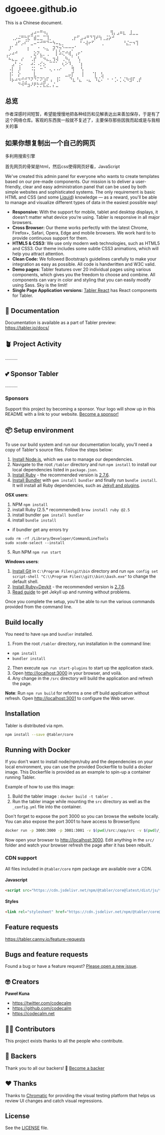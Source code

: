 # dgoeee.github.io


This is a Chinese document. 

⠀⠀⠀⠀⠀⠀⠀⠀⣠⠴⠒⠛⠲⡄⠀⠀⠀⠀⠀⠀⠀⠀⠀⠀⠀
⠀⠀⠀⠀⠀⠀⠀⠀⢻⡄⣠⠶⣆⠀⣸⣀⣀⠀
⠀⠀⠀ ⠀⠀⢀⡠⠬⠛⢓⣏⠉⣾⣉⣀⠉⢹⡀⠀⠀
⠀⠀ ⠀⢀⡖⠋⣠⠴⠛⠙⢹⠞⢳⢀⣨⡵⠚⠀⠀⠀
⠀⠀⠀⣰⠋⡠⠎⠁⣀⠤⠒⠚⠛⠙⠒⠳⠤⣄⡀⠀
⠀⠀⠀⠘⠐⢼⠖⠋⠀⠀⢀⠀⠀⠀⠀⠀⠀⠘⣌⡒⠲⢹⠀⠀⠀⠀
⠀⠀ ⠀⡸⠁⠀⠀⠀⠀⡆⠀⠀⠐⠀⠢⣄⠀⡽⡙⡲⠑⠒⠒⡒⠁
⢀⡠⠴⠚⠀⠀⠀⠀⠀⣕⠝⣄⡀⢀⠀⠀⡇⠵⢍⠚⢾⡀⢠⠖⠁⠀
⠈⠦⣄⣀⠀⡔⠀⠀⢁⡞⠀⠉⠲⣄⡀⢲⢼⠀⢀⠳⡄⠁⠀⢣⠀⠀
⠀⠀⣠⠃⢐⠄⠀⠀⠴⠅⠠⡊⡢⠀⠉⠉⠁⠀⢆⠕⠹⡀⠀⠈⡆⠀
⠀⠠⡇⠀⡸⠀⠀⠀⠨⡅⠀⠒⠈⠀⢄⠠⠠⠔⠀⠀⠀⢻⠀⠀⢣⠀
⠀⢸⠅⠀⡕⠀⠀⠀⠀⣇⠀⠀⠀⠀⠀⠀⠀⠀⠀⣀⡤⡏⠀⠀⢸⠀
⠀⠈⡇⠀⣣⠀⠀ ⠀⠸⡦⠴⠲⢚⢚⠙⠝⠙⠍⠝⣱⠏⢠⠀⢸⠅
⠀⠀⠙⣆⠘⣄⠀⠠⣄⠀⠹⣌⠌⠀⠂⠐⢈⠄⡁⢌⠳⣺⠏⢀⡞⠀
⠀⠀⠀⠀⠙⠺⠛⣲⠜⠟⡓⡚⣏⣔⡀⡌⣀​



## 总览

作者深感时间短暂，希望能慢慢地把各种经历和见解表达出来善加保存，于是有了这个网络仓库。客观的东西我一般就不复述了，主要保存那些因我而起或是与我相关的事



## 如果你想复制出一个自己的网页

多利用搜索引擎

首先网页的骨架是html，然后css使得网页好看，JavaScript

We've created this admin panel for everyone who wants to create templates based on our pre-made components. Our mission is to deliver a user-friendly, clear and easy administration panel that can be used by both simple websites and sophisticated systems. The only requirement is basic HTML and CSS (and some [Liquid](https://github.com/Shopify/liquid/wiki)) knowledge — as a reward, you'll be able to manage and visualize different types of data in the easiest possible way!

* **Responsive:** With the support for mobile, tablet and desktop displays, it doesn’t matter what device you’re using. Tabler is responsive in all major browsers.
* **Cross Browser:** Our theme works perfectly with the latest Chrome, Firefox+, Safari, Opera, Edge and mobile browsers. We work hard to to provide continuous support for them.
* **HTML5 & CSS3:** We use only modern web technologies, such as HTML5 and CSS3. Our theme includes some subtle CSS3 animations, which will help you attract attention.
* **Clean Code:** We followed Bootstrap’s guidelines carefully to make your integration as easy as possible. All code is handwritten and W3C valid.
* **Demo pages**: Tabler features over 20 individual pages using various components, which gives you the freedom to choose and combine. All components can vary in color and styling that you can easily modify using Sass. Sky is the limit!
* **Single Page Application versions:** [Tabler React](https://github.com/tabler/tabler-react) has React components for Tabler.

## 📖 Documentation

Documentation is available as a part of Tabler preview: https://tabler.io/docs/

## 🪴 Project Activity

..........

## 💕 Sponsor Tabler

..........


### Sponsors

Support this project by becoming a sponsor. Your logo will show up in this README with a link to your website. [Become a sponsor!](https://opencollective.com/tabler#sponsor)




## 📦 Setup environment

To use our build system and run our documentation locally, you'll need a copy of Tabler's source files. Follow the steps below:

1. [Install Node.js](https://nodejs.org/download/), which we use to manage our dependencies.
2. Navigate to the root `/tabler` directory and run `npm install` to install our local dependencies listed in `package.json`.
3. [Install Ruby](https://www.ruby-lang.org/en/documentation/installation/) - the recommended version is [2.7.6](https://cache.ruby-lang.org/pub/ruby/2.7/ruby-2.7.6.tar.gz).
4. [Install Bundler](https://bundler.io) with `gem install bundler` and finally run `bundle install`. It will install all Ruby dependencies, such as [Jekyll and plugins](https://jekyllrb.com).

**OSX users**:

1. NPM ```npm install```
2. install Ruby (2.5.* recommended)
	```brew install ruby @2.5```
3. install bundler
	```gem install bundler```
4. install
	```bundle install```
- if bundler get any errors try
```
sudo rm -rf /Library/Developer/CommandLineTools
sudo xcode-select --install
```
5. Run NPM
	```npm run start```


**Windows users**:

1. [Install Git](https://git-scm.com/download/win) in `C:\Program Files\git\bin` directory and run `npm config set script-shell "C:\\Program Files\\git\\bin\\bash.exe"` to change the default shell.
2. [Install Ruby+Devkit](https://rubyinstaller.org/downloads/) - the recommended version is [2.7.6](https://github.com/oneclick/rubyinstaller2/releases/download/RubyInstaller-2.7.6-1/rubyinstaller-devkit-2.7.6-1-x64.exe).
3. [Read guide](https://jekyllrb.com/docs/installation/windows/) to get Jekyll up and running without problems.

Once you complete the setup, you'll be able to run the various commands provided from the command line.


## Build locally

You need to have `npm` and `bundler` installed.

1. From the root `/tabler` directory, run installation in the command line:
  - `npm install` 
  - `bundler install` 
2. Then execute `npm run start-plugins` to start up the application stack.
3. Open [http://localhost:3000](http://localhost:3000) in your browser, and voilà.
4. Any change in the `/src` directory will build the application and refresh the page.

**Note**:
Run `npm run build` for reforms a one off build application without refresh.
Open [http://localhost:3001](http://localhost:3001) to configure the Web server.

## Installation

Tabler is distributed via npm.

```sh
npm install --save @tabler/core
```

## Running with Docker

If you don't want to install node/npm/ruby and the dependencies on your local environment, you can use the provided Dockerfile to build a docker image.
This Dockerfile is provided as an example to spin-up a container running Tabler.

Example of how to use this image:

1. Build the tabler image : `docker build -t tabler .`
2. Run the tabler image while mounting the `src` directory as well as the `_config.yml` file into the container.

Don't forget to expose the port 3000 so you can browse the website locally.
You can also expose the port 3001 to have access to BrowserSync

```sh
docker run -p 3000:3000 -p 3001:3001 -v $(pwd)/src:/app/src -v $(pwd)/_config.yml:/app/_config.yml tabler
```

Now open your browser to [http://localhost:3000](http://localhost:3000). Edit anything in the `src/` folder and watch your browser refresh the page after it has been rebuilt.


### CDN support

All files included in `@tabler/core` npm package are available over a CDN.

#### Javascript

```html
<script src="https://cdn.jsdelivr.net/npm/@tabler/core@latest/dist/js/tabler.min.js"></script>
```

#### Styles

```html
<link rel="stylesheet" href="https://cdn.jsdelivr.net/npm/@tabler/core@latest/dist/css/tabler.min.css">
```

## Feature requests

https://tabler.canny.io/feature-requests


## Bugs and feature requests

Found a bug or have a feature request? [Please open a new issue](https://github.com/tabler/tabler/issues/new).

## 🤓 Creators

**Paweł Kuna**

- <https://twitter.com/codecalm>
- <https://github.com/codecalm>
- <https://codecalm.net>


## 👨‍🚀 Contributors

This project exists thanks to all the people who contribute.



## 🌸 Backers

Thank you to all our backers! 🙏 [Become a backer](https://opencollective.com/tabler#backer)



## ❤️ Thanks



Thanks to [Chromatic](https://www.chromatic.com/) for providing the visual testing platform that helps us review UI changes and catch visual regressions.

## License

See the [LICENSE](https://github.com/tabler/tabler/blob/master/LICENSE) file.
